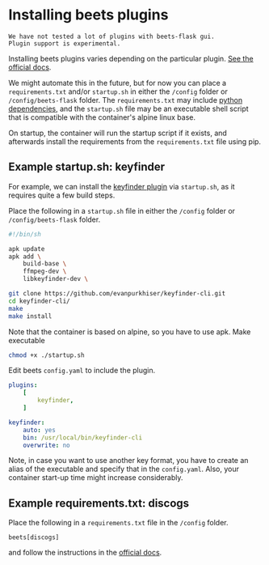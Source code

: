 # Installing beets plugins

```{warning}
We have not tested a lot of plugins with beets-flask gui.
Plugin support is experimental.
```

Installing beets plugins varies depending on the particular plugin.
[See the official docs](https://docs.beets.io/en/latest/plugins/index.html).

We might automate this in the future, but for now you can place a `requirements.txt` and/or `startup.sh` in either the `/config` folder or `/config/beets-flask` folder. The `requirements.txt` may include [python dependencies](https://pip.pypa.io/en/stable/reference/requirements-file-format/), and the `startup.sh` file may be an executable shell script that is compatible with the container's alpine linux base.

On startup, the container will run the startup script if it exists, and afterwards install the requirements from the `requirements.txt` file using pip.

## Example startup.sh: keyfinder

For example, we can install the [keyfinder plugin](https://docs.beets.io/en/latest/plugins/keyfinder.html) via `startup.sh`, as  it requires quite a few build steps.

Place the following in a `startup.sh` file in either the `/config` folder or `/config/beets-flask` folder.

```sh
#!/bin/sh

apk update
apk add \
    build-base \
    ffmpeg-dev \
    libkeyfinder-dev \

git clone https://github.com/evanpurkhiser/keyfinder-cli.git
cd keyfinder-cli/
make
make install
```
Note that the container is based on alpine, so you have to use apk.
Make executable
```sh
chmod +x ./startup.sh
```


Edit beets `config.yaml` to include the plugin.
```yaml
plugins:
    [
        keyfinder,
    ]

keyfinder:
    auto: yes
    bin: /usr/local/bin/keyfinder-cli
    overwrite: no
```

Note, in case you want to use another key format, you have to create an alias of the executable and specify that in the `config.yaml`.
Also, your container start-up time might increase considerably.


## Example requirements.txt: discogs

Place the following in a `requirements.txt` file in the `/config` folder.

```
beets[discogs]
```

and follow the instructions in the [official docs](https://docs.beets.io/en/latest/plugins/discogs.html).
